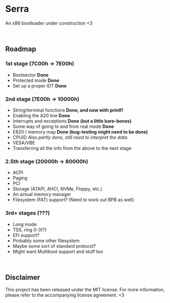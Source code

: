 # Serra
An x86 bootloader under construction <3

&nbsp;

## Roadmap

### 1st stage (7C00h -> 7E00h)

- Bootsector **Done**
- Protected mode **Done**
- Set up a proper IDT **Done**

### 2nd stage (7E00h -> 10000h)

- String/terminal functions **Done, and now with printf!**
- Enabling the A20 line **Done**
- Interrupts and exceptions **Done (but a little bare-bones)**
- Some way of going to and from real mode **Done**
- E820 / memory map **Done (bug-testing might need to be done)**
- CPUID *Also partly done, still need to interpret the data.*
- VESA/VBE
- Transferring all the info from the above to the next stage

### 2.5th stage (20000h -> 80000h)

- ACPI
- Paging
- PCI
- Storage (ATAPI, AHCI, NVMe, Floppy, etc.)
- An actual memory manager
- Filesystem (FAT) support? (Need to work out BPB as well)

### 3rd+ stages (???)

- Long mode
- TSS, ring 0-3(?)
- EFI support?
- Probably some other filesystem
- Maybe some sort of standard protocol?
- Might want Multiboot support and stuff too

&nbsp;

## Disclaimer
This project has been released under the MIT license. For more information, please
refer to the accompanying license agreement. <3
